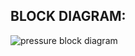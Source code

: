 ## BLOCK DIAGRAM:

![pressure block diagram](https://user-images.githubusercontent.com/94303567/144292799-f22c47fa-de6d-4dec-b627-de7817217c14.jpg)
